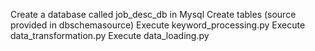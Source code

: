 Create a database called job_desc_db in Mysql
Create tables (source provided in dbschemasource)
Execute keyword_processing.py
Execute data_transformation.py
Execute data_loading.py
